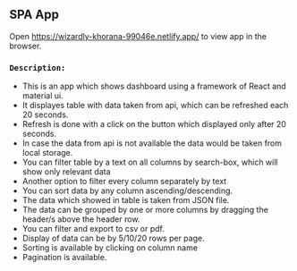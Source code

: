 ## SPA App
Open  https://wizardly-khorana-99046e.netlify.app/ to view app in the browser.

### `Description:`
<ul>
<li>This is an app which shows dashboard using a framework of React and material ui.
<li>It displayes table with data taken from api, which can be refreshed each 20 seconds.
<li>Refresh is done with a click on the button which displayed only after 20 seconds.
<li>In case the data from api is not available the data would be taken from local storage.
<li>You can filter table by a text on all columns by search-box, which will show only relevant data
<li>Another option to filter every column separately by text
<li>You can sort data by any column ascending/descending.
<li>The data which showed in table is taken from JSON file.
<li>The data can be grouped by one or more columns by  dragging the header/s above the header row.
<li>You can filter and export to csv or pdf.
<li>Display of data can be by 5/10/20 rows per page.
<li>Sorting is available by clicking on column name
<li>Pagination is available.
</ul>
